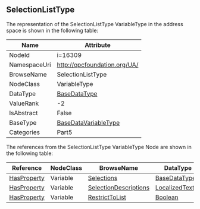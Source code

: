 <!-- objecttype -->
## SelectionListType
  
<!-- end of text -->
The representation of the SelectionListType VariableType in the address space is shown in the following table:  

|Name|Attribute|
|---|---|
|NodeId|i=16309|
|NamespaceUri|http://opcfoundation.org/UA/|
|BrowseName|SelectionListType|
|NodeClass|VariableType|
|DataType|[BaseDataType](../../../Part3/DataTypes/BaseDataType/readme.md)|
|ValueRank|-2|
|IsAbstract|False|
|BaseType|[BaseDataVariableType](../../../Part5/VariableTypes/BaseDataVariableType/readme.md)|
|Categories|Part5|

The references from the SelectionListType VariableType Node are shown in the following table:  

|Reference|NodeClass|BrowseName|DataType|TypeDefinition|ModellingRule|
|---|---|---|---|---|---|
|[HasProperty](../../../Part3/ReferenceTypes/HasProperty/readme.md)|Variable|[Selections](#Selections)|[BaseDataType](../../../Part3/DataTypes/BaseDataType/readme.md)[]|[PropertyType](../../Part5/VariableTypes/PropertyType/readme.md)|[Mandatory](../../Objects/Mandatory/readme.md)|
|[HasProperty](../../../Part3/ReferenceTypes/HasProperty/readme.md)|Variable|[SelectionDescriptions](#SelectionDescriptions)|[LocalizedText](../../../Part3/DataTypes/LocalizedText/readme.md)[]|[PropertyType](../../Part5/VariableTypes/PropertyType/readme.md)|[Optional](../../Objects/Optional/readme.md)|
|[HasProperty](../../../Part3/ReferenceTypes/HasProperty/readme.md)|Variable|[RestrictToList](#RestrictToList)|[Boolean](../../../Part3/DataTypes/Boolean/readme.md)|[PropertyType](../../Part5/VariableTypes/PropertyType/readme.md)|[Optional](../../Objects/Optional/readme.md)|


